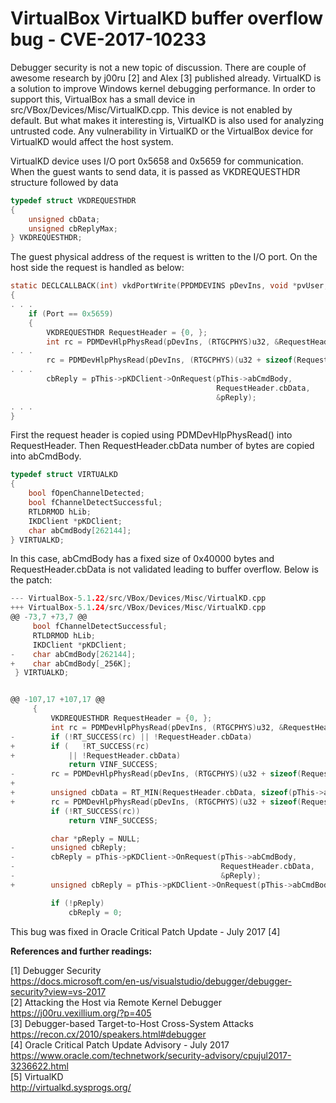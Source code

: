 # VirtualBox VirtualKD buffer overflow bug - CVE-2017-10233

Debugger security is not a new topic of discussion. There are couple of awesome research by j00ru [2] and Alex [3] published already. VirtualKD is a solution to improve Windows kernel debugging performance. In order to support this, VirtualBox has a small device in src/VBox/Devices/Misc/VirtualKD.cpp. This device is not enabled by default. But what makes it interesting is, VirtualKD is also used for analyzing untrusted code. Any vulnerability in VirtualKD or the VirtualBox device for VirtualKD would affect the host system.

VirtualKD device uses I/O port 0x5658 and 0x5659 for communication. When the guest wants to send data, it is passed as VKDREQUESTHDR structure followed by data

```c
typedef struct VKDREQUESTHDR
{
    unsigned cbData;
    unsigned cbReplyMax;
} VKDREQUESTHDR; 
```

The guest physical address of the request is written to the I/O port. On the host side the request is handled as below:

```c
static DECLCALLBACK(int) vkdPortWrite(PPDMDEVINS pDevIns, void *pvUser, RTIOPORT Port, uint32_t u32, unsigned cb)
{
. . .
    if (Port == 0x5659)
    {
        VKDREQUESTHDR RequestHeader = {0, };
        int rc = PDMDevHlpPhysRead(pDevIns, (RTGCPHYS)u32, &RequestHeader, sizeof(RequestHeader)); 
. . .
        rc = PDMDevHlpPhysRead(pDevIns, (RTGCPHYS)(u32 + sizeof(RequestHeader)), pThis->abCmdBody, RequestHeader.cbData);
. . .
        cbReply = pThis->pKDClient->OnRequest(pThis->abCmdBody,
                                              RequestHeader.cbData,
                                              &pReply);
. . .
}
```

First the request header is copied using PDMDevHlpPhysRead() into RequestHeader. Then RequestHeader.cbData number of bytes are copied into abCmdBody.

```c
typedef struct VIRTUALKD
{
    bool fOpenChannelDetected;
    bool fChannelDetectSuccessful;
    RTLDRMOD hLib;
    IKDClient *pKDClient;
    char abCmdBody[262144];
} VIRTUALKD;
```

In this case, abCmdBody has a fixed size of 0x40000 bytes and RequestHeader.cbData is not validated leading to buffer overflow. Below is the patch:

```c
--- VirtualBox-5.1.22/src/VBox/Devices/Misc/VirtualKD.cpp
+++ VirtualBox-5.1.24/src/VBox/Devices/Misc/VirtualKD.cpp
@@ -73,7 +73,7 @@
     bool fChannelDetectSuccessful;
     RTLDRMOD hLib;
     IKDClient *pKDClient;
-    char abCmdBody[262144];
+    char abCmdBody[_256K];
 } VIRTUALKD;


@@ -107,17 +107,17 @@
     {
         VKDREQUESTHDR RequestHeader = {0, };
         int rc = PDMDevHlpPhysRead(pDevIns, (RTGCPHYS)u32, &RequestHeader, sizeof(RequestHeader));
-        if (!RT_SUCCESS(rc) || !RequestHeader.cbData)
+        if (   !RT_SUCCESS(rc)
+            || !RequestHeader.cbData)
             return VINF_SUCCESS;
-        rc = PDMDevHlpPhysRead(pDevIns, (RTGCPHYS)(u32 + sizeof(RequestHeader)), pThis->abCmdBody, RequestHeader.cbData);
+
+        unsigned cbData = RT_MIN(RequestHeader.cbData, sizeof(pThis->abCmdBody));
+        rc = PDMDevHlpPhysRead(pDevIns, (RTGCPHYS)(u32 + sizeof(RequestHeader)), pThis->abCmdBody, cbData);
         if (!RT_SUCCESS(rc))
             return VINF_SUCCESS;

         char *pReply = NULL;
-        unsigned cbReply;
-        cbReply = pThis->pKDClient->OnRequest(pThis->abCmdBody,
-                                              RequestHeader.cbData,
-                                              &pReply);
+        unsigned cbReply = pThis->pKDClient->OnRequest(pThis->abCmdBody, cbData, &pReply);

         if (!pReply)
             cbReply = 0;
```

This bug was fixed in Oracle Critical Patch Update - July 2017 [4]

**References and further readings:**

[1] Debugger Security  
https://docs.microsoft.com/en-us/visualstudio/debugger/debugger-security?view=vs-2017  
[2] Attacking the Host via Remote Kernel Debugger  
https://j00ru.vexillium.org/?p=405  
[3] Debugger-based Target-to-Host Cross-System Attacks   
https://recon.cx/2010/speakers.html#debugger  
[4] Oracle Critical Patch Update Advisory - July 2017  
https://www.oracle.com/technetwork/security-advisory/cpujul2017-3236622.html  
[5] VirtualKD  
http://virtualkd.sysprogs.org/
